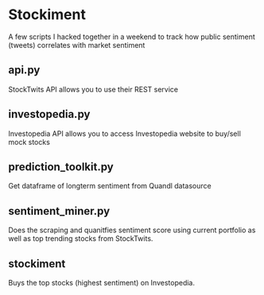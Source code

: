 # Stockiment
A few scripts I hacked together in a weekend to track how public sentiment (tweets) correlates with market sentiment


## api.py ##
  StockTwits API allows you to use their REST service
  
## investopedia.py ##
  Investopedia API allows you to access Investopedia website to buy/sell mock stocks

## prediction_toolkit.py ##
  Get dataframe of longterm sentiment from Quandl datasource

## sentiment_miner.py ##
  Does the scraping and quanitfies sentiment score using current portfolio as well as top trending stocks from StockTwits.

## stockiment ##
  Buys the top stocks (highest sentiment) on Investopedia.
